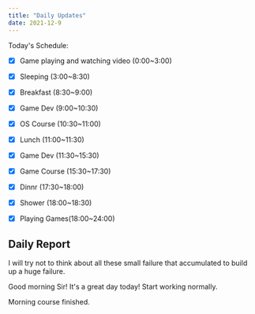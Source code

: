 ```yaml
---
title: "Daily Updates"
date: 2021-12-9
---
```




Today's Schedule:

- [x] Game playing and watching video (0:00~3:00)
- [x] Sleeping (3:00~8:30)
- [x] Breakfast (8:30~9:00)
- [x] Game Dev (9:00~10:30)
- [x] OS Course (10:30~11:00)
- [x] Lunch (11:00~11:30)
- [x] Game Dev (11:30~15:30)
- [x] Game Course (15:30~17:30)
- [x] Dinnr (17:30~18:00)
- [x] Shower (18:00~18:30)
- [x] Playing Games(18:00~24:00)



## Daily Report

I will try not to think about all these small failure that accumulated to build up a huge failure.

Good morning Sir! It's a great day today! Start working normally.

Morning course finished.
